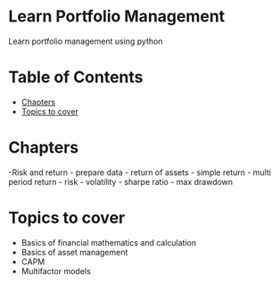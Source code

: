# Learn Portfolio Management

Learn portfolio management using python

# Table of Contents

<!-- vim-markdown-toc GFM -->

* [Chapters](#chapters)
* [Topics to cover](#topics-to-cover)

<!-- vim-markdown-toc -->

# Chapters
-Risk and return
	- prepare data
	- return of assets
		- simple return
		- multi period return
	- risk
		- volatility
		- sharpe ratio
		- max drawdown

# Topics to cover
  - Basics of financial mathematics and calculation
  - Basics of asset management
  - CAPM
  - Multifactor models
